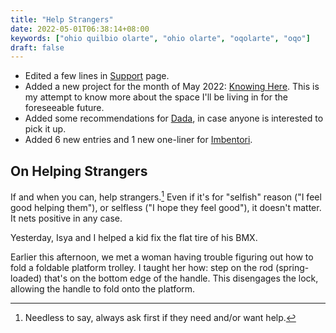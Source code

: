 ```yaml
---
title: "Help Strangers"
date: 2022-05-01T06:38:14+08:00
keywords: ["ohio quilbio olarte", "ohio olarte", "oqolarte", "oqo"]
draft: false
---
```

- Edited a few lines in [Support](/support) page.
- Added a new project for the month of May 2022: [Knowing Here](/here).
This is my attempt to know more about the space I'll be living in for the
foreseeable future.
- Added some recommendations for [Dada](/dada),
in case anyone is interested to pick it up.
- Added 6 new entries and 1 new one-liner for [Imbentori](/imbentori).

## On Helping Strangers

If and when you can, help strangers.[^ask]
Even if it's for "selfish" reason
("I feel good helping them"),
or selfless ("I hope they feel good"),
it doesn't matter.
It nets positive in any case.

Yesterday, Isya and I helped a kid fix the flat tire of his BMX.

Earlier this afternoon, we met a woman having trouble figuring out how to fold
a foldable platform trolley.
I taught her how:
step on the rod (spring-loaded) that's on the bottom edge of the handle.
This disengages the lock,
allowing the handle to fold onto the platform.

[^ask]: Needless to say, always ask first if they need and/or want help.
